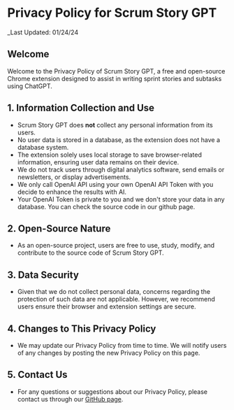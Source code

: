 # Privacy Policy for Scrum Story GPT

_Last Updated: 01/24/24

## Welcome
Welcome to the Privacy Policy of Scrum Story GPT, a free and open-source Chrome extension designed to assist in writing sprint stories and subtasks using ChatGPT.

## 1. Information Collection and Use
- Scrum Story GPT does **not** collect any personal information from its users.
- No user data is stored in a database, as the extension does not have a database system.
- The extension solely uses local storage to save browser-related information, ensuring user data remains on their device.
- We do not track users through digital analytics software, send emails or newsletters, or display advertisements.
- We only call OpenAI API using your own OpenAI API Token with you decide to enhance the results with AI.
- Your OpenAI Token is private to you and we don't store your data in any database. You can check the source code in our github page.

## 2. Open-Source Nature
- As an open-source project, users are free to use, study, modify, and contribute to the source code of Scrum Story GPT.

## 3. Data Security
- Given that we do not collect personal data, concerns regarding the protection of such data are not applicable. However, we recommend users ensure their browser and extension settings are secure.

## 4. Changes to This Privacy Policy
- We may update our Privacy Policy from time to time. We will notify users of any changes by posting the new Privacy Policy on this page.

## 5. Contact Us
- For any questions or suggestions about our Privacy Policy, please contact us through our [GitHub page](https://github.com/DevOtts/scrum-story-gpt).
